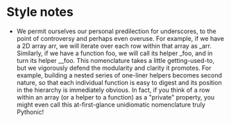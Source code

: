 # Style notes

* We permit ourselves our personal predilection for underscores, to the point of controversy and perhaps even overuse.
  For example, if we have a 2D array arr, we will iterate over each row within that array as _arr.
  Similarly, if we have a function foo, we will call its helper _foo, and in turn its helper __foo.
  This nomenclature takes a little getting-used-to, but we vigorously defend the modularity and clarity it promotes.
  For example, building a nested series of one-liner helpers becomes second nature, so that
  each individual function is easy to digest and its position in the hierarchy is immediately obvious.
  In fact, if you think of a row within an array (or a helper to a function) as a "private" property,
  you might even call this at-first-glance unidiomatic nomenclature truly Pythonic!
